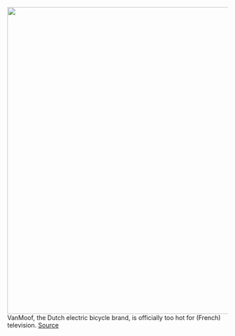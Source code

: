 <img src='https://cdn.vox-cdn.com/thumbor/taDuYoz3HMwGCIUwjCxbdvnv6nE=/0x0:2040x1351/1200x800/filters:focal(857x513:1183x839)/cdn.vox-cdn.com/uploads/chorus_image/image/67000205/verge_DSC_7277_2040pxl.0.jpg' width='700px' /><br/>
VanMoof, the Dutch electric bicycle brand, is officially too hot for (French) television.
<a href='https://www.theverge.com/2020/6/30/21308117/vanmoof-ebike-ad-banned-france-cars-climate-change'> Source <a/>